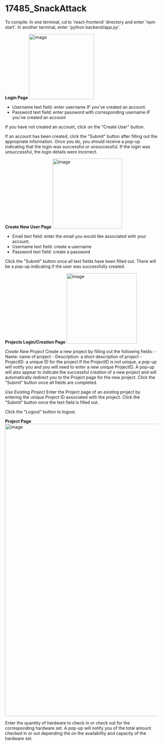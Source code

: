 # 17485_SnackAttack

To compile:
In one terminal, cd to 'react-frontend' directory and enter 'npm start'.
In another terminal, enter 'python backend/app.py'.


**Login Page**
<img width="214" alt="image" src="https://user-images.githubusercontent.com/60490533/233429266-6b07adf5-e5b4-4ab9-ad09-2de50d648043.png">

- Username text field: enter username _IF_ you've created an account. 
- Password text field: enter password with corresponding username _IF_ you've created an account

If you have not created an account, click on the "Create User" button. 

If an account has been created, click the "Submit" button after filling out the appropriate information. Once you do, you should receive a pop-up indicating that the login was successful or unsuccessful. If the login was unsuccessful, the login details were incorrect.

**Create New User Page**
<img width="229" alt="image" src="https://user-images.githubusercontent.com/60490533/233429405-59e1667f-a037-4dc0-a02d-1ef47cc518af.png">

- Email text field: enter the email you would like associated with your account.
- Username text field: create a username
- Password text field: create a password

Click the "Submit" button once all text fields have been filled out. There will be a pop-up indicating if the user was successfully created.

**Projects Login/Creation Page**
<img width="231" alt="image" src="https://user-images.githubusercontent.com/60490533/233429623-3c4d00b1-9894-4415-acd2-c06137846108.png">

  _Create New Project_
    Create a new project by filling out the following fields:
      - Name: name of project
      - Description: a short description of project
      - ProjectID: a unique ID for the project
     If the ProjectID is not unique, a pop-up will notify you and you will need to enter a new unique ProjectID. A pop-up will also appear to indicate the successful creation of a new project and will automatically redirect you to the Project page for the new project. Click the "Submit" button once all fields are completed.
     
   _Use Existing Project_
     Enter the Project page of an existing project by entering the unique Project ID associated with the project. Click the "Submit" button once the text field is filled out.
     
   Click the "Logout" button to logout.

**Project Page**
<img width="959" alt="image" src="https://user-images.githubusercontent.com/60490533/233430844-e607b562-3e8c-4fed-9bcc-dc6d70736e7c.png">

  Enter the quantity of hardware to check in or check out for the corresponding hardware set. A pop-up will notify you of the total amount checked in or out depending the on the availability and capacity of the hardware set.
  

